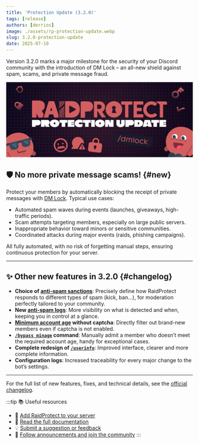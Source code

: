 ```yaml
---
title: 'Protection Update (3.2.0)'
tags: [release]
authors: [derrios]
image: ./assets/rp-protection-update.webp
slug: 3.2.0-protection-update
date: 2025-07-10
---
```


Version 3.2.0 marks a major milestone for the security of your Discord community with the introduction of DM Lock – an all-new shield against spam, scams, and private message fraud.

![RaidProtect Protection Update blog post social card](./assets/rp-protection-update.webp)

<!--truncate-->

## 🛡️ No more private message scams! {#new}

Protect your members by automatically blocking the receipt of private messages with [DM Lock](/features/dm-lock). Typical use cases:

- Automated spam waves during events (launches, giveaways, high-traffic periods).
- Scam attempts targeting members, especially on large public servers.
- Inappropriate behavior toward minors or sensitive communities.
- Coordinated attacks during major events (raids, phishing campaigns).

All fully automated, with no risk of forgetting manual steps, ensuring continuous protection for your server.

---

## ✨ Other new features in 3.2.0 {#changelog}

- **Choice of [anti-spam sanctions](/features/anti-spam#triggers)**: Precisely define how RaidProtect responds to different types of spam (kick, ban...), for moderation perfectly tailored to your community.
- **New [anti-spam logs](/features/anti-spam#logs)**: More visibility on what is detected and when, keeping you in control at a glance.
- **[Minimum account age](/raid-mode#minage) without captcha**: Directly filter out brand-new members even if captcha is not enabled.
- **[`/bypass minage`](/raid-mode#bypass-minage) command**: Manually admit a member who doesn’t meet the required account age, handy for exceptional cases.
- **Complete redesign of [`/userinfo`](/utilities#userinfo)**: Improved interface, clearer and more complete information.
- **Configuration logs**: Increased traceability for every major change to the bot’s settings.

---

For the full list of new features, fixes, and technical details, see the [official changelog](/changelog#3-2-0).

:::tip 📚 Useful resources
- 🔗 [Add RaidProtect to your server](https://raidprotect.bot/invite)
- 📘 [Read the full documentation](https://docs.raidprotect.bot/)
- 💡 [Submit a suggestion or feedback](https://suggestions.raidprotect.bot/)
- 📣 [Follow announcements and join the community](https://raidprotect.bot/discord)
:::